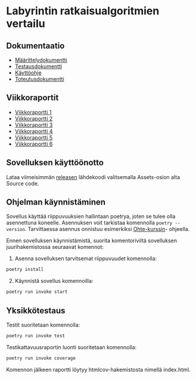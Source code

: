 # Labyrintin ratkaisualgoritmien vertailu

## Dokumentaatio
- [Määrittelydokumentti](https://github.com/JanneKarki/Algoritmien-vertailu-sovellus/blob/master/dokumentaatio/maarittelydokumentti.md)
- [Testausdokumentti](https://github.com/JanneKarki/Algoritmien-vertailu-sovellus/blob/master/dokumentaatio/testausdokumentti.md)
- [Käyttöohje](https://github.com/JanneKarki/Algoritmien-vertailu-sovellus/blob/master/dokumentaatio/kayttoohje.md)
- [Toteutusdokumentti](https://github.com/JanneKarki/Algoritmien-vertailu-sovellus/blob/master/dokumentaatio/toteutusdokumentti.md)
## Viikkoraportit

- [Viikkoraportti 1](https://github.com/JanneKarki/Algoritmien-vertailu-sovellus/blob/master/dokumentaatio/Viikkoraportti_1.md)
- [Viikkoraportti 2](https://github.com/JanneKarki/Algoritmien-vertailu-sovellus/blob/master/dokumentaatio/Viikkoraportti_2.md)
- [Viikkoraportti 3](https://github.com/JanneKarki/Algoritmien-vertailu-sovellus/blob/master/dokumentaatio/Viikkoraportti_3.md)
- [Viikkoraportti 4](https://github.com/JanneKarki/Algoritmien-vertailu-sovellus/blob/master/dokumentaatio/Viikkoraportti_4.md)
- [Viikkoraportti 5](https://github.com/JanneKarki/Algoritmien-vertailu-sovellus/blob/master/dokumentaatio/Viikkoraportti_5.md)
- [Viikkoraportti 6](https://github.com/JanneKarki/Algoritmien-vertailu-sovellus/blob/master/dokumentaatio/Viikkoraportti_6.md)


## Sovelluksen käyttöönotto

Lataa viimeisimmän [releasen](https://github.com/JanneKarki/Algoritmien-vertailu-sovellus/releases/tag/Lopullinen_versio) lähdekoodi valitsemalla Assets-osion alta Source code.


## Ohjelman käynnistäminen

Sovellus käyttää riippuvuuksien hallintaan poetrya, joten se tulee olla asennettuna koneelle. Asennuksen voit tarkistaa komennolla `poetry --version`. Tarvittaessa asennus onnistuu esimerkiksi [Ohte-kurssin](https://ohjelmistotekniikka-hy.github.io/python/viikko2#asennus)- ohjeella.

Ennen sovelluksen käynnistämistä, suorita komentoriviltä sovelluksen juurihakemistossa seuraavat komennot:

1. Asenna sovelluksen tarvitsemat riippuvuudet komennolla:
```bash
poetry install
```

2. Käynnistä sovellus komennoilla:

```bash
poetry run invoke start
```

## Yksikkötestaus

Testit suoritetaan komennolla:

```bash
poetry run invoke test
```
Testikattavuusraportin luonti suoritetaan komennolla:

 ```bash
poetry run invoke coverage
```
Komennon jälkeen raportti löytyy htmlcov-hakemistosta nimellä index.html.

